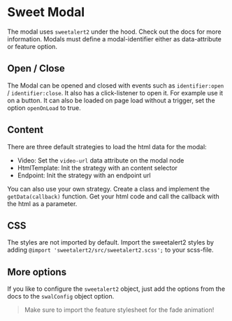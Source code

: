 # Sweet Modal

The modal uses `sweetalert2` under the hood. Check out the docs for more information.
Modals must define a modal-identifier either as data-attribute or feature option.

## Open / Close

The Modal can be opened and closed with events such as `identifier:open` / `identifier:close`. It also has a click-listener to open it. For example use it on a button. It can also be loaded on page load without a trigger, set the option `openOnLoad` to true.

## Content

There are three default strategies to load the html data for the modal:

- Video: Set the `video-url` data attribute on the modal node
- HtmlTemplate: Init the strategy with an content selector
- Endpoint: Init the strategy with an endpoint url

You can also use your own strategy. Create a class and implement the `getData(callback)` function. Get your html code and call the callback with the html as a parameter.

## CSS

The styles are not imported by default. Import the sweetalert2 styles by adding `@import 'sweetalert2/src/sweetalert2.scss';` to your scss-file.

## More options

If you like to configure the `sweetalert2` object, just add the options from the docs to the `swalConfig` object option.

> Make sure to import the feature stylesheet for the fade animation!
